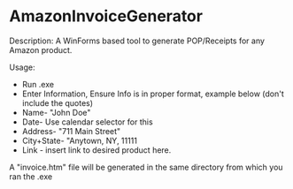 # AmazonInvoiceGenerator
Description: A WinForms based tool to generate POP/Receipts for any Amazon product.

Usage:
- Run .exe 
- Enter Information, Ensure Info is in proper format, example below (don't include the quotes)
- Name- "John Doe"
- Date- Use calendar selector for this
- Address- "711 Main Street"
- City+State- "Anytown, NY, 11111
- Link - insert link to desired product here.

A "invoice.htm" file will be generated in the same directory from which you ran the .exe
